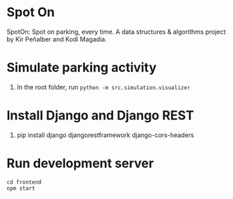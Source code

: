 # Spot On
SpotOn: Spot on parking, every time. A data structures &amp; algorithms project by Kir Peñalber and Kodi Magadia.

# Simulate parking activity
1. In the root folder, run `python -m src.simulation.visualizer`

# Install Django and Django REST
1. pip install django djangorestframework django-cors-headers

# Run development server
```
cd frontend
npm start
```
